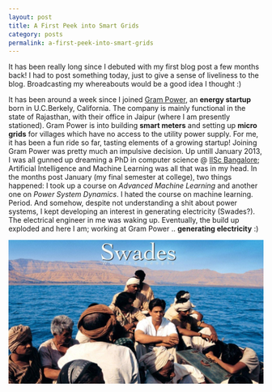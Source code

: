 ```yaml
---
layout: post
title: A First Peek into Smart Grids
category: posts
permalink: a-first-peek-into-smart-grids
---
```


It has been really long since I debuted with my first blog post a few months back! I had to post something today, just to give a sense of liveliness to the blog. Broadcasting my whereabouts would be a good idea I thought :)

It has been around a week since I joined [Gram Power](http://www.grampower.com), an **energy startup** born in U.C.Berkely, California. The company is mainly functional in the state of Rajasthan, with their office in Jaipur (where I am presently stationed). Gram Power is into building **smart meters** and setting up **micro grids** for villages which have no access to the utility power supply. For me, it has been a fun ride so far, tasting elements of a growing startup! Joining Gram Power was pretty much an impulsive decision. Up untill January 2013, I was all gunned up dreaming a PhD in computer science @ [IISc Bangalore](http://www.iisc.ernet.in); Artificial Intelligence and Machine Learning was all that was in my head. In the months post January (my final semester at college), two things happened: I took up a course on *Advanced Machine Learning* and another one on *Power System Dynamics*. I hated the course on machine learning. Period. And somehow, despite not understanding a shit about power systems, I kept developing an interest in generating electricity (Swades?). The electrical engineer in me was waking up. Eventually, the build up exploded and here I am; working at Gram Power .. **generating electricity** :)

![Swades](/img/swades.jpg)
